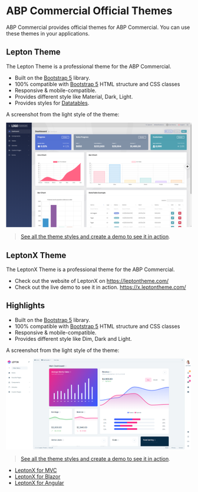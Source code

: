 # ABP Commercial Official Themes
ABP Commercial provides official themes for ABP Commercial. You can use these themes in your applications.

## Lepton Theme

The Lepton Theme is a professional theme for the ABP Commercial.

* Built on the [Bootstrap 5](https://getbootstrap.com) library.
* 100% compatible with  [Bootstrap 5](https://getbootstrap.com) HTML structure and CSS classes
* Responsive & mobile-compatible.
* Provides different style like Material, Dark, Light.
* Provides styles for [Datatables](https://datatables.net).

A screenshot from the light style of the theme:

![lepton-theme-light](../images/lepton-theme-light.png)

> [See all the theme styles and create a demo to see it in action](https://commercial.abp.io/themes).


## LeptonX Theme

The LeptonX Theme is a professional theme for the ABP Commercial. 

* Check out the website of LeptonX on https://leptontheme.com/
* Check out the live demo to see it in action. https://x.leptontheme.com/

## Highlights

* Built on the [Bootstrap 5](https://getbootstrap.com) library.
* 100% compatible with  [Bootstrap 5](https://getbootstrap.com) HTML structure and CSS classes
* Responsive & mobile-compatible.
* Provides different style like Dim, Dark and Light.

A screenshot from the light style of the theme:

![lepton-theme-light](../images/lepton-x-theme-light.png)

> [See all the theme styles and create a demo to see it in action](https://commercial.abp.io/themes).

- [LeptonX for MVC](lepton-x/commercial/mvc.md)
- [LeptonX for Blazor](lepton-x/commercial/blazor.md)
- [LeptonX for Angular](lepton-x/commercial/angular.md)